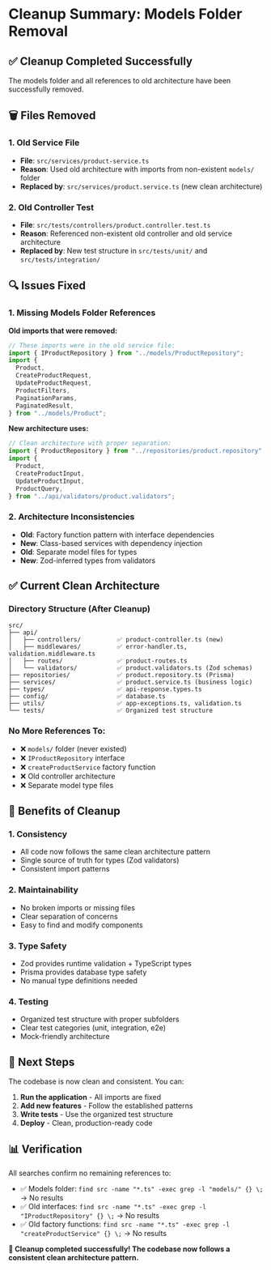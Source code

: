 # Cleanup Summary: Models Folder Removal

## ✅ **Cleanup Completed Successfully**

The models folder and all references to old architecture have been successfully removed.

## 🗑️ **Files Removed**

### **1. Old Service File**

- **File**: `src/services/product-service.ts`
- **Reason**: Used old architecture with imports from non-existent `models/` folder
- **Replaced by**: `src/services/product.service.ts` (new clean architecture)

### **2. Old Controller Test**

- **File**: `src/tests/controllers/product.controller.test.ts`
- **Reason**: Referenced non-existent old controller and old service architecture
- **Replaced by**: New test structure in `src/tests/unit/` and `src/tests/integration/`

## 🔍 **Issues Fixed**

### **1. Missing Models Folder References**

**Old imports that were removed:**

```typescript
// These imports were in the old service file:
import { IProductRepository } from "../models/ProductRepository";
import {
  Product,
  CreateProductRequest,
  UpdateProductRequest,
  ProductFilters,
  PaginationParams,
  PaginatedResult,
} from "../models/Product";
```

**New architecture uses:**

```typescript
// Clean architecture with proper separation:
import { ProductRepository } from "../repositories/product.repository";
import {
  Product,
  CreateProductInput,
  UpdateProductInput,
  ProductQuery,
} from "../api/validators/product.validators";
```

### **2. Architecture Inconsistencies**

- **Old**: Factory function pattern with interface dependencies
- **New**: Class-based services with dependency injection
- **Old**: Separate model files for types
- **New**: Zod-inferred types from validators

## ✅ **Current Clean Architecture**

### **Directory Structure (After Cleanup)**

```
src/
├── api/
│   ├── controllers/          ✅ product-controller.ts (new)
│   ├── middlewares/          ✅ error-handler.ts, validation.middleware.ts
│   ├── routes/               ✅ product-routes.ts
│   └── validators/           ✅ product.validators.ts (Zod schemas)
├── repositories/             ✅ product.repository.ts (Prisma)
├── services/                 ✅ product.service.ts (business logic)
├── types/                    ✅ api-response.types.ts
├── config/                   ✅ database.ts
├── utils/                    ✅ app-exceptions.ts, validation.ts
└── tests/                    ✅ Organized test structure
```

### **No More References To:**

- ❌ `models/` folder (never existed)
- ❌ `IProductRepository` interface
- ❌ `createProductService` factory function
- ❌ Old controller architecture
- ❌ Separate model type files

## 🎯 **Benefits of Cleanup**

### **1. Consistency**

- All code now follows the same clean architecture pattern
- Single source of truth for types (Zod validators)
- Consistent import patterns

### **2. Maintainability**

- No broken imports or missing files
- Clear separation of concerns
- Easy to find and modify components

### **3. Type Safety**

- Zod provides runtime validation + TypeScript types
- Prisma provides database type safety
- No manual type definitions needed

### **4. Testing**

- Organized test structure with proper subfolders
- Clear test categories (unit, integration, e2e)
- Mock-friendly architecture

## 🚀 **Next Steps**

The codebase is now clean and consistent. You can:

1. **Run the application** - All imports are fixed
2. **Add new features** - Follow the established patterns
3. **Write tests** - Use the organized test structure
4. **Deploy** - Clean, production-ready code

## 📊 **Verification**

All searches confirm no remaining references to:

- ✅ Models folder: `find src -name "*.ts" -exec grep -l "models/" {} \;` → No results
- ✅ Old interfaces: `find src -name "*.ts" -exec grep -l "IProductRepository" {} \;` → No results
- ✅ Old factory functions: `find src -name "*.ts" -exec grep -l "createProductService" {} \;` → No results

**🎉 Cleanup completed successfully! The codebase now follows a consistent clean architecture pattern.**
